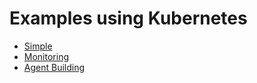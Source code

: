 # Examples using Kubernetes

- [Simple](simple/README.md)
- [Monitoring](monitoring/README.md)
- [Agent Building](agent-building/README.md)
